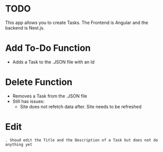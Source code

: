 # TODO
This app allows you to create Tasks. The Frontend is Angular and the backend is Nest.js. 

# Add To-Do Function
  - Adds a Task to the .JSON file with an Id

# Delete Function  
  - Removes a Task from the .JSON file
  - Still has issues:
    - Site does not refetch data after. Site needs to be refreshed

  # Edit
    . Shoud edit the Title and the Description of a Task but does not do anything yet
